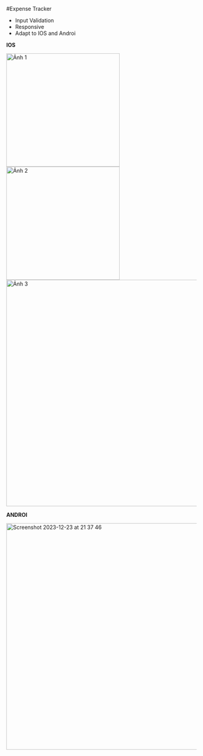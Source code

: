 #Expense Tracker
- Input Validation
- Responsive 
- Adapt to IOS and Androi
 
**IOS**

<tr>
    <img src="https://github.com/CongNQ-Dev/flutter_expense_tracker/assets/81226321/a792b54e-14e0-4975-a283-3445a8bae786" alt="Ảnh 1" width="300"/>
    <img src="https://github.com/CongNQ-Dev/flutter_expense_tracker/assets/81226321/61004a8b-6fd8-4f48-bfc3-4ce259b2d73b" alt="Ảnh 2" width="300"/>
  <img src="https://github.com/CongNQ-Dev/flutter_expense_tracker/assets/81226321/d20f3ee3-1ac4-4e41-bd0b-f854d4fdc6fd" alt="Ảnh 3" width="600"/>
 </tr>
 
   

    
**ANDROI** 

<img width="600" alt="Screenshot 2023-12-23 at 21 37 46" src="https://github.com/CongNQ-Dev/flutter_expense_tracker/assets/81226321/094e946f-38c1-41c8-bd82-d19e32c82f2b">

